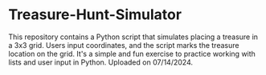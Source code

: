 # Treasure-Hunt-Simulator
This repository contains a Python script that simulates placing a treasure in a 3x3 grid. Users input coordinates, and the script marks the treasure location on the grid. It's a simple and fun exercise to practice working with lists and user input in Python. Uploaded on 07/14/2024.
